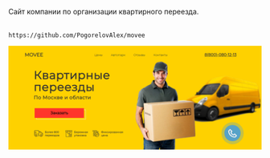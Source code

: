 
Сайт компании по организации квартирного переезда. 

                                             https://github.com/PogorelovAlex/movee


![Иллюстрация к проекту](https://github.com/PogorelovAlex/movee/blob/main/Movee.png)


